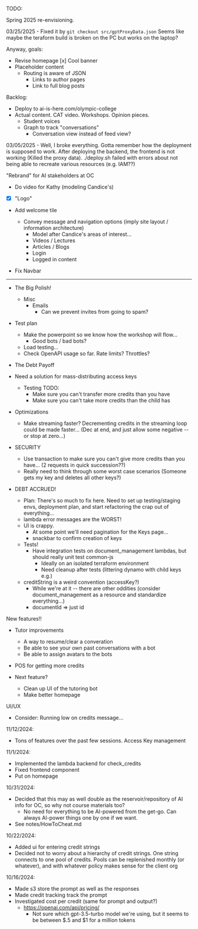 TODO:

Spring 2025 re-envisioning.

03/25/2025 -
  Fixed it by `git checkout src/gptProxyData.json`  Seems like maybe the teraform build is broken on the PC but works on the laptop?

  Anyway, goals:
  - Revise homepage
    [x] Cool banner
  - Placeholder content
    - Routing is aware of JSON
      - Links to author pages
      - Link to full blog posts

  Backlog:
   * Deploy to ai-is-here.com/olympic-college
   * Actual content.  CAT video.  Workshops.  Opinion pieces.
     - Student voices
     - Graph to track "conversations"
       - Conversation view instead of feed view?


03/05/2025 - 
  Well, I broke everything.  Gotta remember how the deployment is supposed to work.  After deploying the backend, the frontend is not working (Killed the proxy data).  ./deploy.sh failed with errors about not being able to recreate various resources (e.g. IAM??)
  
  "Rebrand" for AI stakeholders at OC
  - Do video for Kathy (modeling Candice's)
  - [x] "Logo"
  - Add welcome tile
    - Convey message and navigation options (imply site layout / information architecture)
      - Model after Candice's areas of interest...
      - Videos / Lectures
      - Articles / Blogs
      - Login
      - Logged in content

  - Fix Navbar





----

  - The Big Polish!
    - Misc
      - Emails
        - Can we prevent invites from going to spam?

  
  - Test plan
    - Make the powerpoint so we know how the workshop will flow...
      * Good bots / bad bots?
    - Load testing...
    - Check OpenAPI usage so far.  Rate limits?  Throttles?





  - The Debt Payoff

  - Need a solution for mass-distributing access keys
    - Testing TODO:
      - Make sure you can't transfer more credits than you have
      - Make sure you can't take more credits than the child has

  - Optimizations
    - Make streaming faster?  Decrementing credits in the streaming loop could be made faster...   (Dec at end, and just allow some negative -- or stop at zero...)

  - SECURITY
    * Use transaction to make sure you can't give more credits than you have... (2 requests in quick succession??)
    * Really need to think through some worst case scenarios
      (Someone gets my key and deletes all other keys?)

  - DEBT ACCRUED! 
    - Plan:
      There's so much to fix here.  Need to set up testing/staging envs, deployment plan, and start refactoring the crap out of everything...
    - lambda error messages are the WORST!
    - UI is crappy.
      - At some point we'll need pagination for the Keys page...
      - snackbar to confirm creation of keys
    - Tests!
      - Have integration tests on document_management lambdas, but should really unit test common-js
        - Ideally on an isolated terraform environment
        - Need cleanup after tests (littering dynamo with child keys e.g.)
    - creditString is a weird convention (accessKey?)
      - While we're at it -- there are other oddities (consider document_management as a resource and standardize everything...)
      - documentId => just id


New features!!
    
* Tutor improvements
  - A way to resume/clear a converation
  - Be able to see your own past conversations with a bot
  - Be able to assign avatars to the bots

* POS for getting more credits
  
* Next feature?  
  - Clean up UI of the tutoring bot
  - Make better homepage

UI/UX
  - Consider: Running low on credits message...

11/12/2024:
  - Tons of features over the past few sessions.  Access Key management

11/1/2024:
  - Implemented the lambda backend for check_credits
  - Fixed frontend component 
  - Put on homepage

10/31/2024:
  - Decided that this may as well double as the reservoir/repository of AI info for OC, so why not course materials too?
    * No need for everything to be AI-powered from the get-go.  Can always AI-power things one by one if we want.
  - See notes/HowToCheat.md

10/22/2024:
* Added ui for entering credit strings
* Decided not to worry about a hierarchy of credit strings.  One string connects to one pool of credits.  Pools can be replenished monthly (or whatever), and with whatever policy makes sense for the client org 

10/16/2024:
* Made s3 store the prompt as well as the responses
* Made credit tracking track the prompt
* Investigated cost per credit (same for prompt and output?)
  - https://openai.com/api/pricing/
    * Not sure which gpt-3.5-turbo model we're using, but it seems to be between $.5 and $1 for a million tokens
